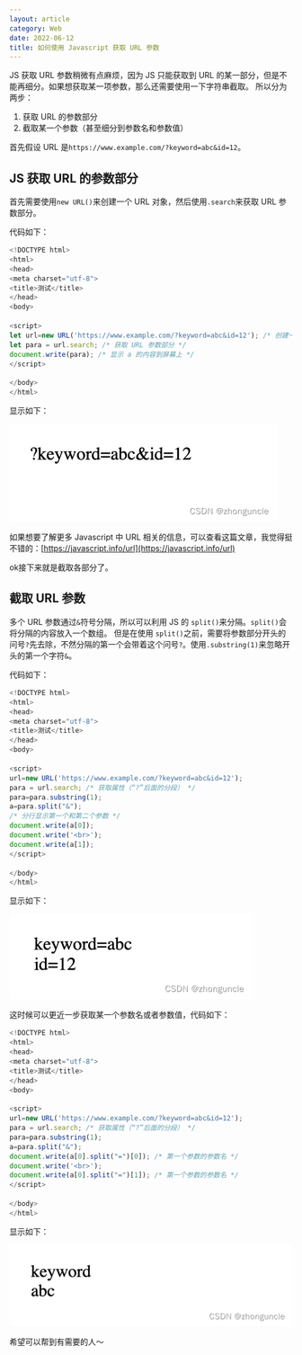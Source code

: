 ```yaml
---
layout: article
category: Web
date: 2022-06-12
title: 如何使用 Javascript 获取 URL 参数
---
```

<!-- excerpt-start -->
JS 获取 URL 参数稍微有点麻烦，因为 JS 只能获取到 URL 的某一部分，但是不能再细分。如果想获取某一项参数，那么还需要使用一下字符串截取。
所以分为两步：

 1. 获取 URL 的参数部分
 2. 截取某一个参数（甚至细分到参数名和参数值）

首先假设 URL 是`https://www.example.com/?keyword=abc&id=12`。
## JS 获取 URL 的参数部分
首先需要使用`new URL()`来创建一个 URL 对象，然后使用`.search`来获取 URL 参数部分。

代码如下：
```javascript
<!DOCTYPE html>
<html>
<head> 
<meta charset="utf-8"> 
<title>测试</title> 
</head>
<body>

<script>
let url=new URL('https://www.example.com/?keyword=abc&id=12'); /* 创建一个 URL 对象 */
let para = url.search; /* 获取 URL 参数部分 */
document.write(para); /* 显示 a 的内容到屏幕上 */
</script> 

</body>
</html>
```

显示如下：

![请添加图片描述](/assets/images/0044d57e65b14e10ba29f60caf87b9f3.png)
 
如果想要了解更多 Javascript 中 URL 相关的信息，可以查看这篇文章，我觉得挺不错的：[https://javascript.info/url](https://javascript.info/url)

ok接下来就是截取各部分了。

## 截取 URL 参数
多个 URL 参数通过`&`符号分隔，所以可以利用 JS 的 `split()`来分隔。`split()`会将分隔的内容放入一个数组。
但是在使用 `split()`之前，需要将参数部分开头的问号`?`先去除，不然分隔的第一个会带着这个问号`?`。使用`.substring(1)`来忽略开头的第一个字符`&`。

代码如下：

```javascript
<!DOCTYPE html>
<html>
<head> 
<meta charset="utf-8"> 
<title>测试</title> 
</head>
<body>

<script>
url=new URL('https://www.example.com/?keyword=abc&id=12');
para = url.search; /* 获取属性（“?”后面的分段） */
para=para.substring(1);
a=para.split("&");
/* 分行显示第一个和第二个参数 */
document.write(a[0]);
document.write('<br>');
document.write(a[1]);
</script> 

</body>
</html>
```
显示如下：

![请添加图片描述](/assets/images/7e86c5a0eab145b498598915b8b1a662.png)

这时候可以更近一步获取某一个参数名或者参数值，代码如下：

```javascript
<!DOCTYPE html>
<html>
<head> 
<meta charset="utf-8"> 
<title>测试</title> 
</head>
<body>

<script>
url=new URL('https://www.example.com/?keyword=abc&id=12');
para = url.search; /* 获取属性（“?”后面的分段） */
para=para.substring(1);
a=para.split("&");
document.write(a[0].split("=")[0]); /* 第一个参数的参数名 */
document.write('<br>');
document.write(a[0].split("=")[1]); /* 第一个参数的参数名 */
</script> 

</body>
</html>
```
显示如下：

![请添加图片描述](/assets/images/3bded303a9d2416f802406db7fa3f49b.png)

希望可以帮到有需要的人～